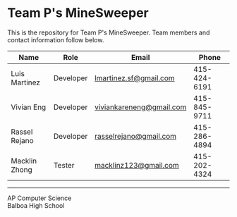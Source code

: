 Team P's MineSweeper
===

This is the repository for Team P's MineSweeper.  Team members and contact information follow below.

Name|Role|Email|Phone
---|---|---|---
Luis Martinez|Developer|lmartinez.sf@gmail.com|415-424-6191
Vivian Eng|Developer|viviankareneng@gmail.com|415-845-9711
Rassel Rejano|Developer|rasselrejano@gmail.com|415-286-4894
Macklin Zhong|Tester|macklinz123@gmail.com|415-202-4324

---
AP Computer Science<br>
Balboa High School
